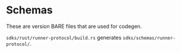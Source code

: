 # Schemas

These are version BARE files that are used for codegen.

`sdks/rust/runner-protocol/build.rs` generates `sdks/schemas/runner-protocol/`.

